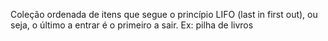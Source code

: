 Coleção ordenada de itens que segue o princípio LIFO (last in first out),
ou seja, o último a entrar é o primeiro a sair.
Ex: pilha de livros
